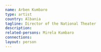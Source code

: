 ```yaml
---
name: Arben Kumbaro
type: artist
country: Albania
tagline: Director of the National Theater
description:
related-persons: Mirela Kumbaro
connections:
layout: person
---
```

